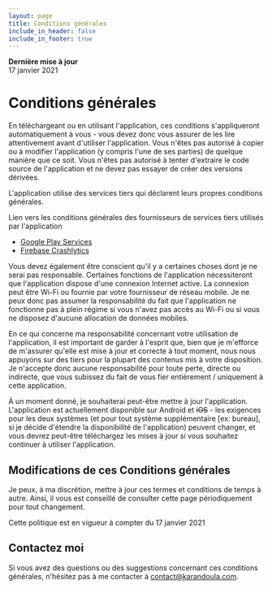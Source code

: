 ```yaml
---
layout: page
title: Conditions générales
include_in_header: false
include_in_footer: true
---
```


**Dernière mise à jour**  
17 janvier 2021

# Conditions générales

En téléchargeant ou en utilisant l'application, ces conditions s'appliqueront automatiquement à vous - vous devez donc vous assurer de les lire attentivement avant d'utiliser l'application. Vous n'êtes pas autorisé à copier ou à modifier l'application (y compris l'une de ses parties) de quelque manière que ce soit. Vous n'êtes pas autorisé à tenter d'extraire le code source de l'application et ne devez pas essayer de créer des versions dérivées.

L'application utilise des services tiers qui déclarent leurs propres conditions générales.

Lien vers les conditions générales des fournisseurs de services tiers utilisés par l'application

*   [Google Play Services](https://policies.google.com/terms)
*   [Firebase Crashlytics](https://firebase.google.com/terms/crashlytics)

Vous devez également être conscient qu'il y a certaines choses dont je ne serai pas responsable. Certaines fonctions de l'application nécessiteront que l'application dispose d'une connexion Internet active. La connexion peut être Wi-Fi ou fournie par votre fournisseur de réseau mobile. Je ne peux donc pas assumer la responsabilité du fait que l'application ne fonctionne pas à plein régime si vous n'avez pas accès au Wi-Fi ou si vous ne disposez d'aucune allocation de données mobiles.

En ce qui concerne ma responsabilité concernant votre utilisation de l'application, il est important de garder à l'esprit que, bien que je m'efforce de m'assurer qu'elle est mise à jour et correcte à tout moment, nous nous appuyons sur des tiers pour la plupart des contenus mis à votre disposition. Je n'accepte donc aucune responsabilité pour toute perte, directe ou indirecte, que vous subissez du fait de vous fier entièrement / uniquement à cette application.

À un moment donné, je souhaiterai peut-être mettre à jour l'application. L'application est actuellement disponible sur Android et ~~iOS~~ - les exigences pour les deux systèmes (et pour tout système supplémentaire [ex: bureau], si je décide d'étendre la disponibilité de l'application) peuvent changer, et vous devrez peut-être téléchargez les mises à jour si vous souhaitez continuer à utiliser l'application.

## **Modifications de ces Conditions générales**

Je peux, à ma discrétion, mettre à jour ces termes et conditions de temps à autre. Ainsi, il vous est conseillé de consulter cette page périodiquement pour tout changement.

Cette politique est en vigueur à compter du 17 janvier 2021

## **Contactez moi**

Si vous avez des questions ou des suggestions concernant ces conditions générales, n'hésitez pas à me contacter à [contact@karandoula.com](mailto:contact@karandoula.com).
